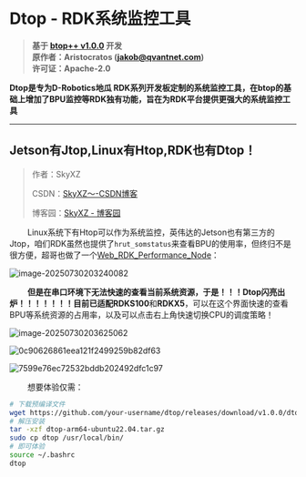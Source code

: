 # Dtop - RDK系统监控工具

> **基于 [btop++ v1.0.0](https://github.com/aristocratos/btop) 开发**  
> **原作者：Aristocratos (jakob@qvantnet.com)**  
> **许可证：Apache-2.0**

**Dtop是专为D-Robotics地瓜 RDK系列开发板定制的系统监控工具，在btop的基础上增加了BPU监控等RDK独有功能，旨在为RDK平台提供更强大的系统监控工具**

---

## Jetson有Jtop,Linux有Htop,RDK也有Dtop！

> 作者：SkyXZ
>
> CSDN：[SkyXZ～-CSDN博客](https://blog.csdn.net/xiongqi123123?spm=1000.2115.3001.5343)
>
> 博客园：[SkyXZ - 博客园](https://www.cnblogs.com/SkyXZ)


&nbsp;&nbsp;&nbsp;&nbsp;&nbsp;&nbsp;&nbsp;&nbsp;Linux系统下有Htop可以作为系统监控，英伟达的Jetson也有第三方的Jtop，咱们RDK虽然也提供了`hrut_somstatus`来查看BPU的使用率，但终归不是很方便，超哥也做了一个[Web_RDK_Performance_Node](https://github.com/WuChao-2024/Web_RDK_Performance_Node)：

![image-20250730203240082](https://img2024.cnblogs.com/blog/3505969/202507/3505969-20250730203244517-348834443.png)

&nbsp;&nbsp;&nbsp;&nbsp;&nbsp;&nbsp;&nbsp;&nbsp;**但是在串口环境下无法快速的查看当前系统资源，于是！！！Dtop闪亮出炉！！！！！！！**目前已适配**RDKS100**和**RDKX5**，可以在这个界面快速的查看BPU等系统资源的占用率，以及可以点击右上角快速切换CPU的调度策略！

![image-20250730203625062](https://img2024.cnblogs.com/blog/3505969/202507/3505969-20250730203629184-2144438723.png)

![0c90626861eea121f2499259b82df63](https://img2024.cnblogs.com/blog/3505969/202507/3505969-20250730203556434-1542110161.png)

![7599e76ec72532bddb202492dfc1c97](https://img2024.cnblogs.com/blog/3505969/202507/3505969-20250730203607530-1953197891.png)

&nbsp;&nbsp;&nbsp;&nbsp;&nbsp;&nbsp;&nbsp;&nbsp;想要体验仅需：

```bash
# 下载预编译文件
wget https://github.com/your-username/dtop/releases/download/v1.0.0/dtop-arm64-ubuntu22.04.tar.gz
# 解压安装
tar -xzf dtop-arm64-ubuntu22.04.tar.gz
sudo cp dtop /usr/local/bin/
# 即可体验
source ~/.bashrc
dtop
```
















